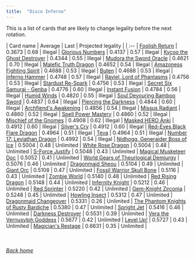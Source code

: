 ```yaml
---
title:  "Disco Inferno"
---
```


This is a list of cards that are likely to change legality before the next rotation.

| Card name | Average | Last | Projected legality |
| :-- |
[Foolish Return](https://db.ygoprodeck.com/card/?search=Foolish%20Return) | 0.3673 | 0.68 | Illegal |
[Glorious Numbers](https://db.ygoprodeck.com/card/?search=Glorious%20Numbers) | 0.4137 | 0.57 | Illegal |
[Kycoo the Ghost Destroyer](https://db.ygoprodeck.com/card/?search=Kycoo%20the%20Ghost%20Destroyer) | 0.4344 | 0.55 | Illegal |
[Mudora the Sword Oracle](https://db.ygoprodeck.com/card/?search=Mudora%20the%20Sword%20Oracle) | 0.4621 | 0.70 | Illegal |
[Malefic Truth Dragon](https://db.ygoprodeck.com/card/?search=Malefic%20Truth%20Dragon) | 0.4652 | 0.54 | Illegal |
[Amazoness Fighting Spirit](https://db.ygoprodeck.com/card/?search=Amazoness%20Fighting%20Spirit) | 0.4688 | 0.53 | Illegal |
[Buten](https://db.ygoprodeck.com/card/?search=Buten) | 0.4688 | 0.53 | Illegal |
[Inferno Hammer](https://db.ygoprodeck.com/card/?search=Inferno%20Hammer) | 0.4748 | 0.57 | Illegal |
[Raviel, Lord of Phantasms](https://db.ygoprodeck.com/card/?search=Raviel,%20Lord%20of%20Phantasms) | 0.4756 | 0.53 | Illegal |
[Stardust Re-Spark](https://db.ygoprodeck.com/card/?search=Stardust%20Re-Spark) | 0.4756 | 0.53 | Illegal |
[Secret Six Samurai - Genba](https://db.ygoprodeck.com/card/?search=Secret%20Six%20Samurai%20-%20Genba) | 0.4776 | 0.60 | Illegal |
[Instant Fusion](https://db.ygoprodeck.com/card/?search=Instant%20Fusion) | 0.4784 | 0.56 | Illegal |
[Humid Winds](https://db.ygoprodeck.com/card/?search=Humid%20Winds) | 0.4820 | 0.55 | Illegal |
[Soul Devouring Bamboo Sword](https://db.ygoprodeck.com/card/?search=Soul%20Devouring%20Bamboo%20Sword) | 0.4837 | 0.64 | Illegal |
[Piercing the Darkness](https://db.ygoprodeck.com/card/?search=Piercing%20the%20Darkness) | 0.4844 | 0.60 | Illegal |
[Archfiend's Awakening](https://db.ygoprodeck.com/card/?search=Archfiend's%20Awakening) | 0.4856 | 0.54 | Illegal |
[Missus Radiant](https://db.ygoprodeck.com/card/?search=Missus%20Radiant) | 0.4860 | 0.52 | Illegal |
[Spell Power Mastery](https://db.ygoprodeck.com/card/?search=Spell%20Power%20Mastery) | 0.4860 | 0.52 | Illegal |
[Mischief of the Gnomes](https://db.ygoprodeck.com/card/?search=Mischief%20of%20the%20Gnomes) | 0.4908 | 0.62 | Illegal |
[Masked HERO Anki](https://db.ygoprodeck.com/card/?search=Masked%20HERO%20Anki) | 0.4912 | 0.60 | Illegal |
[Silver's Cry](https://db.ygoprodeck.com/card/?search=Silver's%20Cry) | 0.4912 | 0.60 | Illegal |
[Red-Eyes Black Flare Dragon](https://db.ygoprodeck.com/card/?search=Red-Eyes%20Black%20Flare%20Dragon) | 0.4964 | 0.51 | Illegal |
[Teva](https://db.ygoprodeck.com/card/?search=Teva) | 0.4964 | 0.51 | Illegal |
[Number 17: Leviathan Dragon](https://db.ygoprodeck.com/card/?search=Number%2017:%20Leviathan%20Dragon) | 0.4992 | 0.54 | Illegal |
[Nidhogg, Generaider Boss of Ice](https://db.ygoprodeck.com/card/?search=Nidhogg,%20Generaider%20Boss%20of%20Ice) | 0.5004 | 0.48 | Unlimited |
[White Rose Dragon](https://db.ygoprodeck.com/card/?search=White%20Rose%20Dragon) | 0.5004 | 0.48 | Unlimited |
[S-Force Justify](https://db.ygoprodeck.com/card/?search=S-Force%20Justify) | 0.5048 | 0.43 | Unlimited |
[Magical Musketeer Doc](https://db.ygoprodeck.com/card/?search=Magical%20Musketeer%20Doc) | 0.5052 | 0.41 | Unlimited |
[World Gears of Theurlogical Demiurgy](https://db.ygoprodeck.com/card/?search=World%20Gears%20of%20Theurlogical%20Demiurgy) | 0.5076 | 0.46 | Unlimited |
[Dragonmaid Sheou](https://db.ygoprodeck.com/card/?search=Dragonmaid%20Sheou) | 0.5104 | 0.49 | Unlimited |
[Giant Orc](https://db.ygoprodeck.com/card/?search=Giant%20Orc) | 0.5108 | 0.47 | Unlimited |
[Fossil Warrior Skull Bone](https://db.ygoprodeck.com/card/?search=Fossil%20Warrior%20Skull%20Bone) | 0.5116 | 0.43 | Unlimited |
[Zombie World](https://db.ygoprodeck.com/card/?search=Zombie%20World) | 0.5140 | 0.48 | Unlimited |
[Red Rising Dragon](https://db.ygoprodeck.com/card/?search=Red%20Rising%20Dragon) | 0.5148 | 0.44 | Unlimited |
[Infernity Knight](https://db.ygoprodeck.com/card/?search=Infernity%20Knight) | 0.5212 | 0.46 | Unlimited |
[Red Sprinter](https://db.ygoprodeck.com/card/?search=Red%20Sprinter) | 0.5220 | 0.42 | Unlimited |
[Gem-Knight Zirconia](https://db.ygoprodeck.com/card/?search=Gem-Knight%20Zirconia) | 0.5248 | 0.45 | Unlimited |
[Howling Insect](https://db.ygoprodeck.com/card/?search=Howling%20Insect) | 0.5312 | 0.47 | Unlimited |
[Dragonmaid Changeover](https://db.ygoprodeck.com/card/?search=Dragonmaid%20Changeover) | 0.5331 | 0.26 | Unlimited |
[The Phantom Knights of Rusty Bardiche](https://db.ygoprodeck.com/card/?search=The%20Phantom%20Knights%20of%20Rusty%20Bardiche) | 0.5380 | 0.47 | Unlimited |
[Spright Jet](https://db.ygoprodeck.com/card/?search=Spright%20Jet) | 0.5416 | 0.46 | Unlimited |
[Darkness Destroyer](https://db.ygoprodeck.com/card/?search=Darkness%20Destroyer) | 0.5531 | 0.39 | Unlimited |
[Vera the Vernusylph Goddess](https://db.ygoprodeck.com/card/?search=Vera%20the%20Vernusylph%20Goddess) | 0.5677 | 0.42 | Unlimited |
[Level Up!](https://db.ygoprodeck.com/card/?search=Level%20Up!) | 0.5727 | 0.43 | Unlimited |
[Magician's Restage](https://db.ygoprodeck.com/card/?search=Magician's%20Restage) | 0.6631 | 0.35 | Unlimited |

<br>

###### [Back home](index)